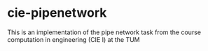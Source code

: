 # cie-pipenetwork
This is an implementation of the pipe network task from the course computation in engineering (CIE I) at the TUM
